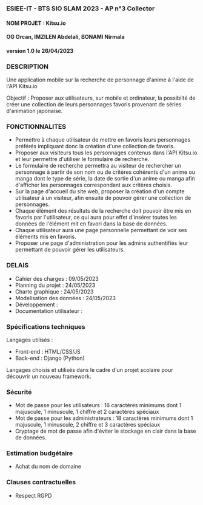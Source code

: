 ### ESIEE-IT - BTS SIO SLAM 2023 - AP n°3 Collector
#### NOM PROJET : Kitsu.io
#### OG Orcan, IMZILEN Abdelali, BONAMI Nirmala
#### version 1.0 le 26/04/2023

### DESCRIPTION
Une application mobile sur la recherche de personnage d'anime à l'aide de l'API Kitsu.io

Objectif : Proposer aux utilisateurs, sur mobile et ordinateur, la possibilté de créer une collection de leurs personnages favoris provenant de séries d'animation japonaise.

### FONCTIONNALITES
* Permettre à chaque utilisateur de mettre en favoris leurs personnages préférés impliquant donc la création d'une collection de favoris.
* Proposer aux visiteurs tous les personnages contenus dans l'API Kitsu.io et leur permettre d'utiliser le formulaire de recherche.
* Le formulaire de recherche permettra au visiteur de rechercher un personnage à partir de son nom ou de critères cohérents d'un anime ou manga dont le type de série, la date de sortie d'un anime ou manga afin d'afficher les personnages correspondant aux critères choisis.
* Sur la page d'accueil du site web, proposer la création d'un compte utilisateur à un visiteur, afin ensuite de pouvoir gérer une collection de personnages.
* Chaque élément des résultats de la recherche doit pouvoir être mis en favoris par l'utilisateur, ce qui aura pour effet d'insérer toutes les données de l'élément mit en favori dans la base de données.
* Chaque utilisateur aura une page personnelle permettant de voir ses éléments mis en favoris.
* Proposer une page d'administration pour les admins authentifiés leur permettant de pouvoir gérer les utilisateurs.

### DELAIS
- Cahier des charges : 09/05/2023
- Planning du projet : 24/05/2023
- Charte graphique : 24/05/2023
- Modelisation des données : 24/05/2023
- Développement : 
- Documentation utilisateur : 

### Spécifications techniques
Langages utilisés : 
- Front-end : HTML/CSS/JS
- Back-end : Django (Python)

Langages choisis et utilisés dans le cadre d'un projet scolaire pour découvrir un nouveau framework.

### Sécurité
- Mot de passe pour les utilisateurs : 16 caractères minimums dont 1 majuscule, 1 minuscule, 1 chiffre et 2 caractères spéciaux
- Mot de passe pour les administrateurs : 18 caractères minimums dont 1 majuscule, 1 minuscule, 2 chiffre et 3 caractères spéciaux
- Cryptage de mot de passe afin d'éviter le stockage en clair dans la base de données.

### Estimation budgétaire
- Achat du nom de domaine

### Clauses contractuelles
- Respect RGPD